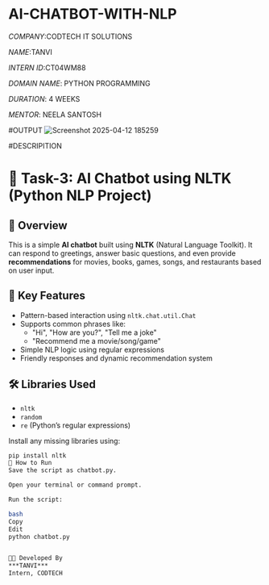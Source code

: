 # AI-CHATBOT-WITH-NLP

*COMPANY*:CODTECH IT SOLUTIONS

*NAME*:TANVI

*INTERN ID*:CT04WM88

*DOMAIN NAME*: PYTHON PROGRAMMING

*DURATION*: 4 WEEKS

*MENTOR*:  NEELA SANTOSH


#OUTPUT
![Screenshot 2025-04-12 185259](https://github.com/user-attachments/assets/07ed5925-df82-4518-a5e4-fa4a91865f40)

#DESCRIPITION
# 🤖 Task-3: AI Chatbot using NLTK (Python NLP Project)

## 📌 Overview
This is a simple **AI chatbot** built using **NLTK** (Natural Language Toolkit). It can respond to greetings, answer basic questions, and even provide **recommendations** for movies, books, games, songs, and restaurants based on user input.

## 🧠 Key Features
- Pattern-based interaction using `nltk.chat.util.Chat`
- Supports common phrases like:
  - "Hi", "How are you?", "Tell me a joke"
  - "Recommend me a movie/song/game"
- Simple NLP logic using regular expressions
- Friendly responses and dynamic recommendation system

## 🛠️ Libraries Used
- `nltk`
- `random`
- `re` (Python’s regular expressions)

Install any missing libraries using:
```bash
pip install nltk
🚀 How to Run
Save the script as chatbot.py.

Open your terminal or command prompt.

Run the script:

bash
Copy
Edit
python chatbot.py


👨‍💻 Developed By
***TANVI***
Intern, CODTECH



